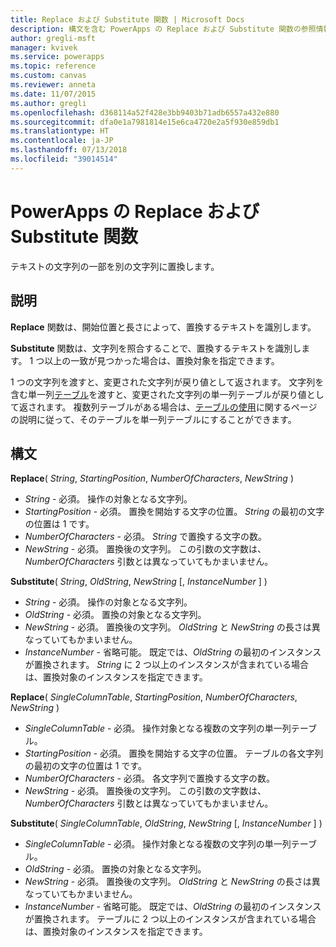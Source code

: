 ```yaml
---
title: Replace および Substitute 関数 | Microsoft Docs
description: 構文を含む PowerApps の Replace および Substitute 関数の参照情報
author: gregli-msft
manager: kvivek
ms.service: powerapps
ms.topic: reference
ms.custom: canvas
ms.reviewer: anneta
ms.date: 11/07/2015
ms.author: gregli
ms.openlocfilehash: d368114a52f428e3bb9403b71adb6557a432e880
ms.sourcegitcommit: dfa0e1a7981814e15e6ca4720e2a5f930e859db1
ms.translationtype: HT
ms.contentlocale: ja-JP
ms.lasthandoff: 07/13/2018
ms.locfileid: "39014514"
---
```

# <a name="replace-and-substitute-functions-in-powerapps"></a>PowerApps の Replace および Substitute 関数
テキストの文字列の一部を別の文字列に置換します。

## <a name="description"></a>説明
**Replace** 関数は、開始位置と長さによって、置換するテキストを識別します。  

**Substitute** 関数は、文字列を照合することで、置換するテキストを識別します。  1 つ以上の一致が見つかった場合は、置換対象を指定できます。

1 つの文字列を渡すと、変更された文字列が戻り値として返されます。  文字列を含む単一列[テーブル](../working-with-tables.md)を渡すと、変更された文字列の単一列テーブルが戻り値として返されます。 複数列テーブルがある場合は、[テーブルの使用](../working-with-tables.md)に関するページの説明に従って、そのテーブルを単一列テーブルにすることができます。

## <a name="syntax"></a>構文
**Replace**( *String*, *StartingPosition*, *NumberOfCharacters*, *NewString* )

* *String* - 必須。 操作の対象となる文字列。
* *StartingPosition* - 必須。  置換を開始する文字の位置。 *String* の最初の文字の位置は 1 です。
* *NumberOfCharacters* - 必須。  *String* で置換する文字の数。
* *NewString* - 必須。  置換後の文字列。 この引数の文字数は、*NumberOfCharacters* 引数とは異なっていてもかまいません。

**Substitute**( *String*, *OldString*, *NewString* [, *InstanceNumber* ] )

* *String* - 必須。 操作の対象となる文字列。
* *OldString* - 必須。  置換の対象となる文字列。
* *NewString* - 必須。  置換後の文字列。 *OldString* と *NewString* の長さは異なっていてもかまいません。
* *InstanceNumber* - 省略可能。 既定では、*OldString* の最初のインスタンスが置換されます。 *String* に 2 つ以上のインスタンスが含まれている場合は、置換対象のインスタンスを指定できます。

**Replace**( *SingleColumnTable*, *StartingPosition*, *NumberOfCharacters*, *NewString* )

* *SingleColumnTable* - 必須。 操作対象となる複数の文字列の単一列テーブル。
* *StartingPosition* - 必須。  置換を開始する文字の位置。  テーブルの各文字列の最初の文字の位置は 1 です。
* *NumberOfCharacters* - 必須。  各文字列で置換する文字の数。
* *NewString* - 必須。  置換後の文字列。 この引数の文字数は、*NumberOfCharacters* 引数とは異なっていてもかまいません。

**Substitute**( *SingleColumnTable*, *OldString*, *NewString* [, *InstanceNumber* ] )

* *SingleColumnTable* - 必須。 操作対象となる複数の文字列の単一列テーブル。
* *OldString* - 必須。  置換の対象となる文字列。
* *NewString* - 必須。  置換後の文字列。 *OldString* と *NewString* の長さは異なっていてもかまいません。
* *InstanceNumber* - 省略可能。 既定では、*OldString* の最初のインスタンスが置換されます。 テーブルに 2 つ以上のインスタンスが含まれている場合は、置換対象のインスタンスを指定できます。

